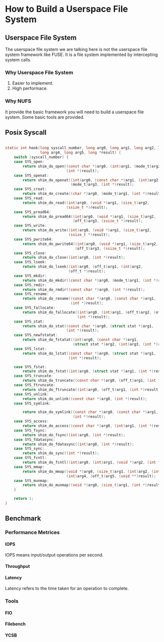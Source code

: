# How to Build a Userspace File System

## Userspace File System

The userspace file system we are talking here is not the userspace file system
framework like FUSE. It is a file system implemented by intercepting system calls.

### Why Userspace File System

1. Easier to implement.
2. High performace.


### Why NUFS

It provide the basic framework you will need to build a userspace file system.
Some basic tools are provided.

## Posix Syscall

```c

static int hook(long syscall_number, long arg0, long arg1, long arg2, long arg3,
                long arg4, long arg5, long *result) {
    switch (syscall_number) {
    case SYS_open:
        return shim_do_open((const char *)arg0, (int)arg1, (mode_t)arg2,
                            (int *)result);
    case SYS_openat:
        return shim_do_openat((int)arg0, (const char *)arg1, (int)arg2,
                              (mode_t)arg3, (int *)result);
    case SYS_creat:
        return shim_do_create((char *)arg0, (mode_t)arg1, (int *)result);
    case SYS_read:
        return shim_do_read((int)arg0, (void *)arg1, (size_t)arg2,
                            (ssize_t *)result);
    case SYS_pread64:
        return shim_do_pread64((int)arg0, (void *)arg1, (size_t)arg2,
                               (off_t)arg3, (ssize_t *)result);
    case SYS_write:
        return shim_do_write((int)arg0, (void *)arg1, (size_t)arg2,
                             (ssize_t *)result);
    case SYS_pwrite64:
        return shim_do_pwrite64((int)arg0, (void *)arg1, (size_t)arg2,
                                (off_t)arg3, (ssize_t *)result);
    case SYS_close:
        return shim_do_close((int)arg0, (int *)result);
    case SYS_lseek:
        return shim_do_lseek((int)arg0, (off_t)arg1, (int)arg2,
                             (off_t *)result);
    case SYS_mkdir:
        return shim_do_mkdir((const char *)arg0, (mode_t)arg1, (int *)result);
    case SYS_rmdir:
        return shim_do_rmdir((const char *)arg0, (int *)result);
    case SYS_rename:
        return shim_do_rename((const char *)arg0, (const char *)arg1,
                              (int *)result);
    case SYS_fallocate:
        return shim_do_fallocate((int)arg0, (int)arg1, (off_t)arg2, (off_t)arg3,
                                 (int *)result);
    case SYS_stat:
        return shim_do_stat((const char *)arg0, (struct stat *)arg1,
                            (int *)result);
    case SYS_newfstatat:
        return shim_do_fstatat((int)arg0, (const char *)arg1,
                               (struct stat *)arg2, (int)arg3, (int *)result);
    case SYS_lstat:
        return shim_do_lstat((const char *)arg0, (struct stat *)arg1,
                             (int *)result);

    case SYS_fstat:
        return shim_do_fstat((int)arg0, (struct stat *)arg1, (int *)result);
    case SYS_truncate:
        return shim_do_truncate((const char *)arg0, (off_t)arg1, (int *)result);
    case SYS_ftruncate:
        return shim_do_ftruncate((int)arg0, (off_t)arg1, (int *)result);
    case SYS_unlink:
        return shim_do_unlink((const char *)arg0, (int *)result);
    case SYS_symlink:

        return shim_do_symlink((const char *)arg0, (const char *)arg1,
                               (int *)result);
    case SYS_access:
        return shim_do_access((const char *)arg0, (int)arg1, (int *)result);
    case SYS_fsync:
        return shim_do_fsync((int)arg0, (int *)result);
    case SYS_fdatasync:
        return shim_do_fdatasync((int)arg0, (int *)result);
    case SYS_sync:
        return shim_do_sync((int *)result);
    case SYS_fcntl:
        return shim_do_fcntl((int)arg0, (int)arg1, (void *)arg2, (int *)result);
    case SYS_mmap:
        return shim_do_mmap((void *)arg0, (size_t)arg1, (int)arg2, (int)arg3,
                            (int)arg4, (off_t)arg5, (void **)result);
    case SYS_munmap:
        return shim_do_munmap((void *)arg0, (size_t)arg1, (int *)result);
    }

    return 1;
}

```

## Benchmark

### Performance Metrices

#### IOPS

IOPS means input/output operations per second. 

#### Throughput

#### Latency

Latency refers to the time taken for an operation to complete.

### Tools

#### FIO

#### Filebench

#### YCSB


